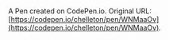 # 

A Pen created on CodePen.io. Original URL: [https://codepen.io/chelleton/pen/WNMaaOv](https://codepen.io/chelleton/pen/WNMaaOv).

